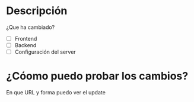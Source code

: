 # Descripción
¿Que ha cambiado?

- [ ] Frontend
- [ ] Backend
- [ ] Configuración del server

# ¿Cóomo puedo probar los cambios?
En que URL y forma puedo ver el update
